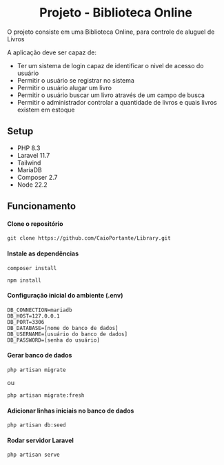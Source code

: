 <h1 align='center'>
    Projeto - Biblioteca Online
</h1>

O projeto consiste em uma Biblioteca Online, para controle de aluguel de Livros

A aplicação deve ser capaz de: 
- Ter um sistema de login capaz de identificar o nivel de acesso do usuário
- Permitir o usuário se registrar no sistema
- Permitir o usuário alugar um livro
- Permitir o usuário buscar um livro através de um campo de busca
- Permitir o administrador controlar a quantidade de livros e quais livros existem em estoque

## Setup

- PHP 8.3
- Laravel 11.7
- Tailwind
- MariaDB
- Composer 2.7
- Node 22.2
  
## Funcionamento

#### Clone o repositório

```
git clone https://github.com/CaioPortante/Library.git
```
#### Instale as dependências

```
composer install
```
```
npm install
```
#### Configuração inicial do ambiente (.env)

```
DB_CONNECTION=mariadb
DB_HOST=127.0.0.1
DB_PORT=3306
DB_DATABASE=[nome do banco de dados]
DB_USERNAME=[usuário do banco de dados]
DB_PASSWORD=[senha do usuário]
```
#### Gerar banco de dados

```
php artisan migrate
```
ou
```
php artisan migrate:fresh
```
#### Adicionar linhas iniciais no banco de dados

```
php artisan db:seed
```
#### Rodar servidor Laravel

```
php artisan serve
```
